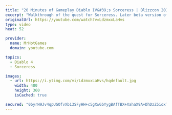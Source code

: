 ```yaml
---
title: "20 Minutes of Gameplay Diablo IV&#39;s Sorceress | Blizzcon 2019"
excerpt: "Walkthrough of the quest for Sorceress. Later beta version of Diablo 4 (Blizzcon 2019)"
originalUrl: https://youtube.com/watch?v=LdzmxxLaHvs
type: video
heat: 52

provider:
  name: MrHotGames
  domain: youtube.com

topics:
  - Diablo 4
  - Sorceress

images:
  - url: https://i.ytimg.com/vi/LdzmxxLaHvs/hqdefault.jpg
    width: 480
    height: 360
    isCached: true

secured: "0byrH9Jv4qpUGOfvXb13SFyHH+c5gXwGbYygBAfTBX+XahaX9A+DhDzZ5ioxTTXDBMBFSbE4pJalXkIrAR/gj+DDHyYrWNYSiOrNh3FouiAZQtdx5aH6ek4V/WOO/FrLvehypiYWRdeGrBm3Ztf7mOEubvGV1HyNoWQ4ulrwUNvmEfGdH94UxKhDa8pBfE/zaohKryjmu/far9gnHR4Ln0cOti+xD1c6Lh1fzYgZ2nYkhl8F5eWRho1DLVvcsOd3/LKWsblMDcxhemc9zmkQzvyquzqd90AeQABB/LoKF1VTp+/FQAl5/rmBn8RT7nPLneP7HRA05z8d0TfsK/mVJwjZIdFocE22TuLyH2i/bH8MxFJ2RtD7WO9Rb8CPpEtkxQ1Kz2ntNrlnfGia9CzX2g==;8eIEg83YRdsLPSiY9YErBw=="
---
```


